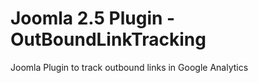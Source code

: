 Joomla 2.5 Plugin - OutBoundLinkTracking
====================================

Joomla Plugin to track outbound links in Google Analytics